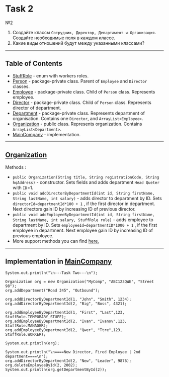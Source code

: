 # Task 2
№2
1. Создайте классы `Сотрудник, Директор, Департамент и Организация`.
   Создайте необходимые поля в каждом классе.
2. Какие виды отношений будут между указанными классами?
---
## Table of Contents
* [StuffRole](./defaults/StuffRole.java) - enum with workers roles.
* [Person](./Person.java) - package-private class. Parent of 
`Employee` and `Director` classes.
* [Employee](./Employee.java) - package-private class. 
Child of `Person` class. Represents employee.
* [Director](./Director.java) - package-private class.
  Child of `Person` class. Represents director of department.
* [Department](./Department.java) - package-private class.
Represents department of organisation. Contains one `Director`,
and  `ArrayList<Employee>`.
* [Organization](./Organization.java) - public class. Represents
 organization. Contains `ArrayList<Department>`.
* [MainCompany](./MainCompany.java) - implementation.
---
## [Organization](./Organization.java)
Methods :
* `public Organization(String title, String registrationCode, String hqAddress)` -
constructor. Sets fields and adds department `Head Queter`
with `ID`=1.
* `public void addDirectorByDepartmentId(int id, String firstName, String lastName, int salary)` -
adds director to department by ID. Sets `directorId=departmentId*100 + 1`
, if the first director in department. Next directors gain ID by increasing
ID of previous director.
* `public void addEmployeeByDepartmentId(int id, String firstName, String lastName, int salary, StuffRole role)` -
adds employee to department by ID. Sets `employeeId=departmentID*1000 + 1`
, if the first employee in department. Next employee gain ID by increasing
ID of previous employee.
* More support methods you can find [here.](./Organization.java)
---
## Implementation in [MainCompany](./MainCompany.java)
```
System.out.println("\n---Task Two---\n");

Organization org = new Organization("MyComp", "ABC123QWE", "Street 98");
org.addDepartment("Road 345", "Outbound");

org.addDirectorByDepartmentId(1, "John", "Smith", 1234);
org.addDirectorByDepartmentId(2, "Big", "Boss", 4321);

org.addEmployeeByDepartmentId(1, "First", "Last",123, StuffRole.TEMPORARY_STUFF);
org.addEmployeeByDepartmentId(2, "Ivan", "Ivanov",123, StuffRole.MANAGER);
org.addEmployeeByDepartmentId(2, "Qwer", "Ttre",123, StuffRole.WORKER);

System.out.println(org);

System.out.println("\n====New Director, Fired Employee | 2nd department====\n");
org.addDirectorByDepartmentId(2, "New", "Leader", 9876);
org.deleteEmployeeById(2, 2002);
System.out.println(org.getDepartmentById(2));
```